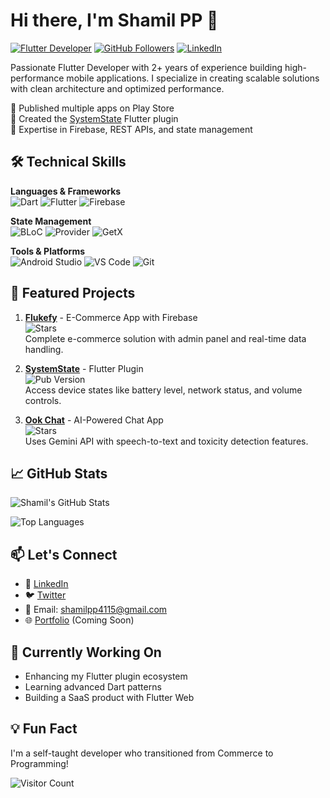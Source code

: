 # Hi there, I'm Shamil PP 👋

[![Flutter Developer](https://img.shields.io/badge/Flutter-Expert-blue?logo=flutter)](https://flutter.dev)
[![GitHub Followers](https://img.shields.io/github/followers/shamilpp?label=Follow&style=social)](https://github.com/shamilpp)
[![LinkedIn](https://img.shields.io/badge/LinkedIn-Connect-blue?logo=linkedin)](https://www.linkedin.com/in/shamilpp/)

Passionate Flutter Developer with 2+ years of experience building high-performance mobile applications. I specialize in creating scalable solutions with clean architecture and optimized performance.

🔹 Published multiple apps on Play Store  
🔹 Created the [SystemState](https://pub.dev/packages/systemstate) Flutter plugin  
🔹 Expertise in Firebase, REST APIs, and state management  

## 🛠 Technical Skills

**Languages & Frameworks**  
![Dart](https://img.shields.io/badge/Dart-0175C2?logo=dart&logoColor=white)
![Flutter](https://img.shields.io/badge/Flutter-02569B?logo=flutter&logoColor=white)
![Firebase](https://img.shields.io/badge/Firebase-FFCA28?logo=firebase&logoColor=black)

**State Management**  
![BLoC](https://img.shields.io/badge/BLoC-02569B?logo=flutter&logoColor=white)
![Provider](https://img.shields.io/badge/Provider-0175C2?logo=dart&logoColor=white)
![GetX](https://img.shields.io/badge/GetX-0175C2?logo=dart&logoColor=white)

**Tools & Platforms**  
![Android Studio](https://img.shields.io/badge/Android_Studio-3DDC84?logo=android-studio&logoColor=white)
![VS Code](https://img.shields.io/badge/VS_Code-007ACC?logo=visual-studio-code&logoColor=white)
![Git](https://img.shields.io/badge/Git-F05032?logo=git&logoColor=white)

## 🚀 Featured Projects

1. **[Flukefy](https://github.com/shamilpp/flukefy)** - E-Commerce App with Firebase  
   ![Stars](https://img.shields.io/github/stars/shamilpp/flukefy?style=flat)  
   Complete e-commerce solution with admin panel and real-time data handling.

2. **[SystemState](https://pub.dev/packages/systemstate)** - Flutter Plugin  
   ![Pub Version](https://img.shields.io/pub/v/systemstate)  
   Access device states like battery level, network status, and volume controls.

3. **[Ook Chat](https://github.com/shamilpp/ookchat)** - AI-Powered Chat App  
   ![Stars](https://img.shields.io/github/stars/shamilpp/ookchat?style=flat)  
   Uses Gemini API with speech-to-text and toxicity detection features.

## 📈 GitHub Stats

![Shamil's GitHub Stats](https://github-readme-stats.vercel.app/api?username=shamilpp&show_icons=true&theme=radical)

![Top Languages](https://github-readme-stats.vercel.app/api/top-langs/?username=shamilpp&layout=compact&theme=radical)

## 📫 Let's Connect

- 💼 [LinkedIn](https://linkedin.com/in/yourprofile)
- 🐦 [Twitter](https://twitter.com/yourhandle)
- 📧 Email: shamilpp4115@gmail.com
- 🌐 [Portfolio](https://shamilpp.github.io) (Coming Soon)

## 🔭 Currently Working On

- Enhancing my Flutter plugin ecosystem
- Learning advanced Dart patterns
- Building a SaaS product with Flutter Web

## 💡 Fun Fact

I'm a self-taught developer who transitioned from Commerce to Programming!

![Visitor Count](https://visitor-badge.laobi.icu/badge?page_id=shamilpp.shamilpp)
